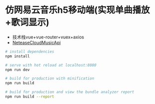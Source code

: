 # 仿网易云音乐h5移动端(实现单曲播放+歌词显示)

- 技术栈vue+vue-router+vuex+axios
- [NeteaseCloudMusicApi](https://github.com/szzf/NeteaseCloudMusicApi)

``` bash
# install dependencies
npm install

# serve with hot reload at localhost:8080
npm run dev

# build for production with minification
npm run build

# build for production and view the bundle analyzer report
npm run build --report
```


